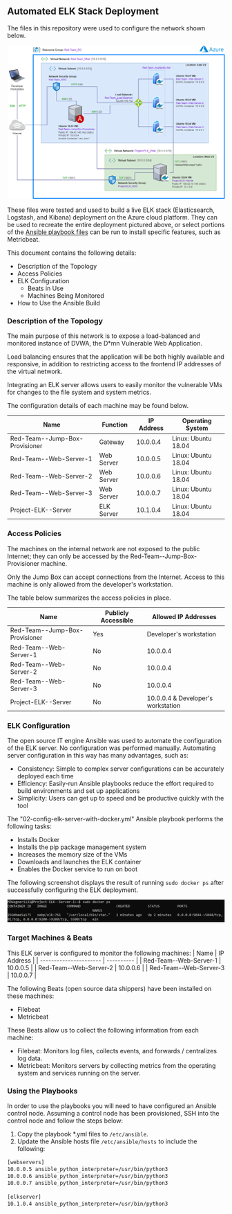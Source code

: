 ## Automated ELK Stack Deployment

The files in this repository were used to configure the network shown below.

![Azure Cloud Infrastructure Diagram](Diagrams/Wagner,_Michael_-_Azure_Cloud_Infrastructure_Diagram.png)

These files were tested and used to build a live ELK stack (Elasticsearch, Logstash, and Kibana) deployment on
the Azure cloud platform. They can be used to recreate the entire deployment pictured above, or select portions of
the [Ansible playbook files](./Ansible/) can be run to install specific features, such as Metricbeat.

This document contains the following details:

- Description of the Topology
- Access Policies
- ELK Configuration
  - Beats in Use
  - Machines Being Monitored
- How to Use the Ansible Build

### Description of the Topology

The main purpose of this network is to expose a load-balanced and monitored instance of DVWA, the
D\*mn Vulnerable Web Application.

Load balancing ensures that the application will be both highly available and responsive,
in addition to restricting access to the frontend IP addresses of the virtual network.

Integrating an ELK server allows users to easily monitor the vulnerable VMs for changes to the file system and system metrics.

The configuration details of each machine may be found below.

| Name                           | Function   | IP Address | Operating System    |
|--------------------------------|------------|------------|---------------------|
| Red-Team--Jump-Box-Provisioner | Gateway    | 10.0.0.4   | Linux: Ubuntu 18.04 |
| Red-Team--Web-Server-1         | Web Server | 10.0.0.5   | Linux: Ubuntu 18.04 |
| Red-Team--Web-Server-2         | Web Server | 10.0.0.6   | Linux: Ubuntu 18.04 |
| Red-Team--Web-Server-3         | Web Server | 10.0.0.7   | Linux: Ubuntu 18.04 |
| Project-ELK--Server            | ELK Server | 10.1.0.4   | Linux: Ubuntu 18.04 |

### Access Policies

The machines on the internal network are not exposed to the public Internet;
they can only be accessed by the Red-Team--Jump-Box-Provisioner machine.

Only the Jump Box can accept connections from the Internet.
Access to this machine is only allowed from the developer's workstation.

The table below summarizes the access policies in place.

| Name                           | Publicly Accessible | Allowed IP Addresses               |
| ------------------------------ | ------------------- | ---------------------------------- |
| Red-Team--Jump-Box-Provisioner | Yes                 | Developer's workstation            |
| Red-Team--Web-Server-1         | No                  | 10.0.0.4                           |
| Red-Team--Web-Server-2         | No                  | 10.0.0.4                           |
| Red-Team--Web-Server-3         | No                  | 10.0.0.4                           |
| Project-ELK--Server            | No                  | 10.0.0.4 & Developer's workstation |

### ELK Configuration

The open source IT engine Ansible was used to automate the configuration of the ELK server.
No configuration was performed manually.
Automating server configuration in this way has many advantages, such as:

- Consistency: Simple to complex server configurations can be accurately deployed each time
- Efficiency: Easily-run Ansible playbooks reduce the effort required to build environments and set up applications
- Simplicity: Users can get up to speed and be productive quickly with the tool

The "02-config-elk-server-with-docker.yml" Ansible playbook performs the following tasks:

- Installs Docker
- Installs the pip package management system
- Increases the memory size of the VMs
- Downloads and launches the ELK container
- Enables the Docker service to run on boot

The following screenshot displays the result of running `sudo docker ps` after successfully configuring the ELK deployment.

![sudo docker ps output](Images/docker_ps_output.png)

### Target Machines & Beats

This ELK server is configured to monitor the following machines:
| Name                   | IP Address |
| ---------------------- | ---------- |
| Red-Team--Web-Server-1 | 10.0.0.5   |
| Red-Team--Web-Server-2 | 10.0.0.6   |
| Red-Team--Web-Server-3 | 10.0.0.7   |

The following Beats (open source data shippers) have been installed on these machines:
- Filebeat
- Metricbeat

These Beats allow us to collect the following information from each machine:
- Filebeat: Monitors log files, collects events, and forwards / centralizes log data.
- Metricbeat: Monitors servers by collecting metrics from the operating system and services running on the server.

### Using the Playbooks

In order to use the playbooks you will need to have configured an Ansible control node. Assuming a control node has
been provisioned, SSH into the control node and follow the steps below:

1. Copy the playbook \*.yml files to `/etc/ansible`.
2. Update the Ansible hosts file `/etc/ansible/hosts` to include the following:

```
[webservers]
10.0.0.5 ansible_python_interpreter=/usr/bin/python3
10.0.0.6 ansible_python_interpreter=/usr/bin/python3
10.0.0.7 ansible_python_interpreter=/usr/bin/python3

[elkserver]
10.1.0.4 ansible_python_interpreter=/usr/bin/python3
```
